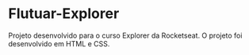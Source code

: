 # Flutuar-Explorer

Projeto desenvolvido para o curso Explorer da Rocketseat. O projeto foi desenvolvido em HTML e CSS.
